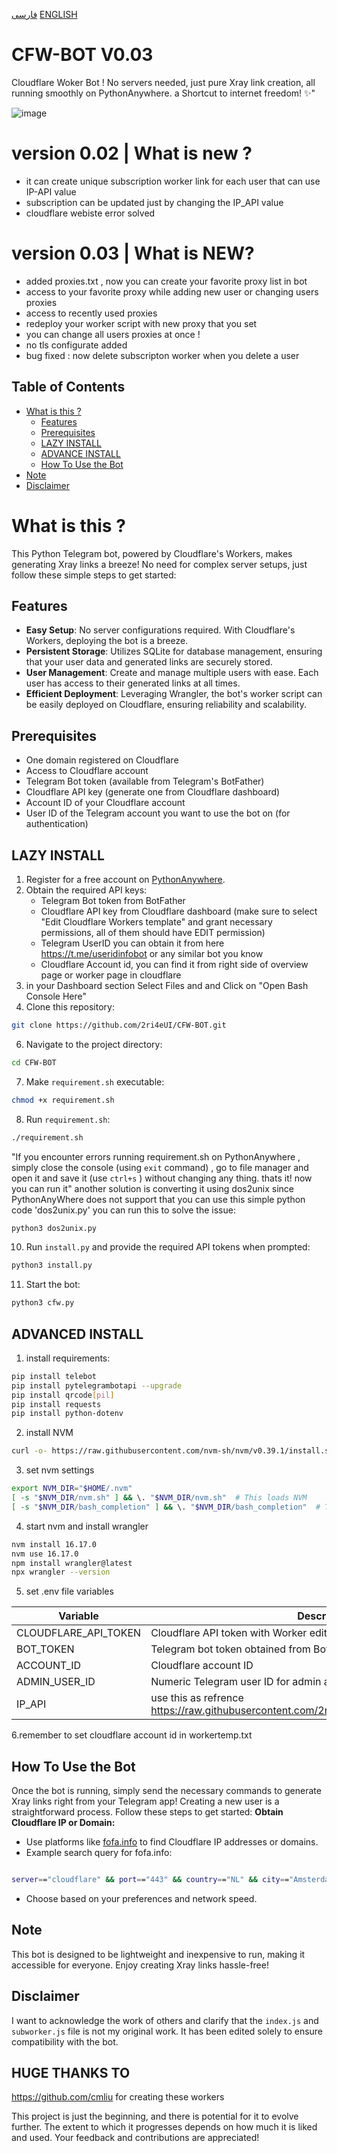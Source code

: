 [فارسی](https://github.com/2ri4eUI/CFW-BOT/blob/main/README-FA.md) 
[ENGLISH](https://github.com/2ri4eUI/CFW-BOT/blob/main/README.md)

# CFW-BOT V0.03
Cloudflare Woker Bot ! No servers needed, just pure Xray link creation, all running smoothly on PythonAnywhere. a Shortcut to internet freedom! ✨"

![image](https://github.com/2ri4eUI/CFW-BOT/assets/139592104/c751fbf4-ebce-441e-aca9-ce121f27d258)


# version 0.02 | What is new ?
- it can create unique subscription worker link for each user that can use IP-API value
- subscription can be updated just by changing the IP_API value
- cloudflare webiste error solved

# version 0.03 | What is NEW?
- added proxies.txt , now you can create your favorite proxy list in bot
- access to your favorite proxy while adding new user or changing users proxies
- access to recently used proxies
- redeploy your worker script with new proxy that you set
- you can change all users proxies at once !
- no tls configurate added
- bug fixed : now delete subscripton worker when you delete a user
  
  
## Table of Contents
- [What is this ?](#what-is-this-)
  - [Features](#features)
  - [Prerequisites](#prerequisites)
  - [LAZY INSTALL](#lazy-install)
  - [ADVANCE INSTALL](#advanced-install)
  - [How To Use the Bot](#how-to-use-the-bot)
- [Note](#note)
- [Disclaimer](#disclaimer)

# What is this ?
This Python Telegram bot, powered by Cloudflare's Workers, makes generating Xray links a breeze! No need for complex server setups, just follow these simple steps to get started:
## Features
- **Easy Setup**: No server configurations required. With Cloudflare's Workers, deploying the bot is a breeze.
- **Persistent Storage**: Utilizes SQLite for database management, ensuring that your user data and generated links are securely stored.
- **User Management**: Create and manage multiple users with ease. Each user has access to their generated links at all times.
- **Efficient Deployment**: Leveraging Wrangler, the bot's worker script can be easily deployed on Cloudflare, ensuring reliability and scalability.

## Prerequisites
- One domain registered on Cloudflare
- Access to Cloudflare account
- Telegram Bot token (available from Telegram's BotFather)
- Cloudflare API key (generate one from Cloudflare dashboard)
- Account ID of your Cloudflare account
- User ID of the Telegram account you want to use the bot on (for authentication)

## LAZY INSTALL
1. Register for a free account on [PythonAnywhere](https://www.pythonanywhere.com).
2. Obtain the required API keys:
   - Telegram Bot token from BotFather
   - Cloudflare API key from Cloudflare dashboard (make sure to select "Edit Cloudflare Workers template" and grant necessary permissions, all of them should have EDIT permission)
   - Telegram UserID you can obtain it from here https://t.me/useridinfobot or any similar bot you know
   - Cloudflare Account id, you can find it from right side of overview page or worker page in cloudflare
4. in your Dashboard section Select Files and and Click on "Open Bash Console Here"
5.  Clone this repository:
 ```bash
 git clone https://github.com/2ri4eUI/CFW-BOT.git
```
6. Navigate to the project directory:

 ```bash
 cd CFW-BOT
 ```
7. Make `requirement.sh` executable:
 ```bash
 chmod +x requirement.sh
 ```

8. Run `requirement.sh`:
 ```bash
 ./requirement.sh
 ```
"If you encounter errors running requirement.sh on PythonAnywhere , simply close the console (using `exit` command) , go to file manager and open it and  save it (use `ctrl+s` ) without changing any thing. thats it! now you can run it"
another solution is converting it using dos2unix 
since PythonAnyWhere does not support that you can use this simple python code 'dos2unix.py'
you can run this to solve the issue:
 ```bash
 python3 dos2unix.py
 ```
10. Run `install.py` and provide the required API tokens when prompted:
 ```bash
 python3 install.py
 ```
11. Start the bot:
 ```bash
 python3 cfw.py
 ```
## ADVANCED INSTALL

1. install requirements:
 ```bash
 pip install telebot
 pip install pytelegrambotapi --upgrade
 pip install qrcode[pil]
 pip install requests
 pip install python-dotenv
 ```
2. install NVM
```bash
curl -o- https://raw.githubusercontent.com/nvm-sh/nvm/v0.39.1/install.sh | bash
```
3. set nvm settings
``` bash
export NVM_DIR="$HOME/.nvm"
[ -s "$NVM_DIR/nvm.sh" ] && \. "$NVM_DIR/nvm.sh"  # This loads NVM
[ -s "$NVM_DIR/bash_completion" ] && \. "$NVM_DIR/bash_completion"  # This loads NVM bash completion
```
4. start nvm and install wrangler
```bash
nvm install 16.17.0
nvm use 16.17.0
npm install wrangler@latest
npx wrangler --version
```
5. set .env file variables


| Variable             | Description                                            |
|----------------------|--------------------------------------------------------|
| CLOUDFLARE_API_TOKEN | Cloudflare API token with Worker edit permission       |
| BOT_TOKEN            | Telegram bot token obtained from BotFather             |
| ACCOUNT_ID           | Cloudflare account ID                                  |
| ADMIN_USER_ID        | Numeric Telegram user ID for admin authentication      |
| IP_API               | use this as refrence https://raw.githubusercontent.com/2ri4eUI/CFW_Worker_Sub/main/ips.txt|

6.remember to set cloudflare account id in workertemp.txt 


## How To Use the Bot
Once the bot is running, simply send the necessary commands to generate Xray links right from your Telegram app!
Creating a new user is a straightforward process. Follow these steps to get started:
**Obtain Cloudflare IP or Domain:**
   - Use platforms like [fofa.info](https://fofa.info) to find Cloudflare IP addresses or domains.
   - Example search query for fofa.info:
 ```bash
 
 server=="cloudflare" && port=="443" && country=="NL" && city=="Amsterdam"
 ```
   - Choose based on your preferences and network speed.

## Note
This bot is designed to be lightweight and inexpensive to run, making it accessible for everyone. Enjoy creating Xray links hassle-free!


## Disclaimer

I want to acknowledge the work of others and clarify that the `index.js` and `subworker.js` file is not my original work. It has been edited solely to ensure compatibility with the bot. 

## HUGE THANKS TO 
https://github.com/cmliu for creating these workers

This project is just the beginning, and there is potential for it to evolve further. The extent to which it progresses depends on how much it is liked and used. Your feedback and contributions are appreciated!

